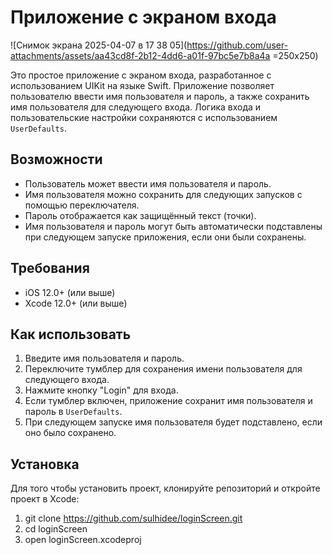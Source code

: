 # Приложение с экраном входа
![Снимок экрана 2025-04-07 в 17 38 05](https://github.com/user-attachments/assets/aa43cd8f-2b12-4dd6-a01f-97bc5e7b8a4a =250x250)

Это простое приложение с экраном входа, разработанное с использованием UIKit на языке Swift. Приложение позволяет пользователю ввести имя пользователя и пароль, а также сохранить имя пользователя для следующего входа. Логика входа и пользовательские настройки сохраняются с использованием `UserDefaults`.

## Возможности
- Пользователь может ввести имя пользователя и пароль.
- Имя пользователя можно сохранить для следующих запусков с помощью переключателя.
- Пароль отображается как защищённый текст (точки).
- Имя пользователя и пароль могут быть автоматически подставлены при следующем запуске приложения, если они были сохранены.

## Требования
- iOS 12.0+ (или выше)
- Xcode 12.0+ (или выше)

## Как использовать
1. Введите имя пользователя и пароль.
2. Переключите тумблер для сохранения имени пользователя для следующего входа.
3. Нажмите кнопку "Login" для входа.
4. Если тумблер включен, приложение сохранит имя пользователя и пароль в `UserDefaults`.
5. При следующем запуске имя пользователя будет подставлено, если оно было сохранено.

## Установка
Для того чтобы установить проект, клонируйте репозиторий и откройте проект в Xcode:
1. git clone https://github.com/sulhidee/loginScreen.git
2. cd loginScreen
3. open loginScreen.xcodeproj




